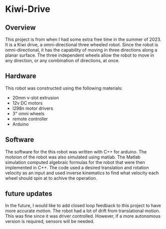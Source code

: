 # Kiwi-Drive
## Overview
This project is from when I had some extra free time in the summer of 2023. It is a Kiwi drive, a omni-directional three wheeled robot. Since the robot is omni-directional, it has the capability of moving in three directions along a planar surface. The three independent wheels allow the robot to move in any direction, or any combination of directions, at once.

## Hardware
This robot was constructed using the following materials:
* 20mm v-slot extrusion
* 12v DC motors
* l298n motor drivers
* 3" omni wheels
* remote controller
* Arduino

## Software
The software for the this robot was written with C++ for arduino. The motoion of the robot was also simulated using matlab. The Matlab simulation computed algebraic formulas for the robot that were then implemented in C++. The code used a desired translation and rotation velocity as an input and used inverse kinematics to find what velocity each wheel should spin at to achive the operation. 

## future updates
In the future, I would like to add closed loop feedback to this project to have more accurate motion. The robot had a lot of drift from translational motion. This was fine since it was driver controlled. However, if a more autonomous version is required, sensors will be needed.
